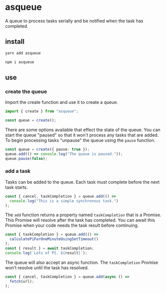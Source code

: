 # asqueue

A queue to process tasks serially and be notified when the task has completed.

## install

```sh
yarn add asqueue
```

```sh
npm i asqueue
```

## use

### create the queue

Import the create function and use it to create a queue.

```ts
import { create } from "asqueue";

const queue = create();
```

There are some options available that effect the state of the queue. You can
start the queue "paused" so that it won't process any tasks that are added. To
begin processing tasks "unpause" the queue using the `pause` function.

```ts
const queue = create({ pause: true });
queue.add(() => console.log("The queue is paused."));
queue.pause(false);
```

### add a task

Tasks can be added to the queue. Each task must complete before the next task
starts.

```ts
const { cancel, taskCompletion } = queue.add(() =>
  console.log("This is a simple synchronous task.")
);
```

The `add` function returns a property named `taskCompletion` that is a Promise.
This Promise will resolve after the task has completed. You can await this
Promise when your code needs the task result before continuing.

```ts
const { taskCompletion } = queue.add(() =>
  calculatePiForOneMinuteUsingSetTimeout()
);
const { result } = await taskCompletion;
console.log(`Lots of PI. ${result}`);
```

The queue will also accept an async function. The `taskCompletion` Promise won't
resolve until the task has resolved.

```ts
const { cancel, taskCompletion } = queue.add(async () =>
  fetch(url);
);
```
